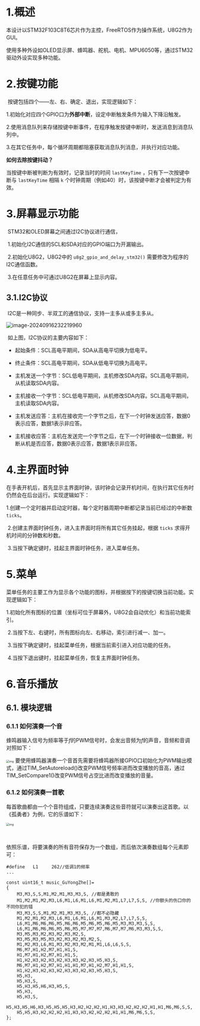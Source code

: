 # 1.概述

​	本设计以STM32F103C8T6芯片作为主控，FreeRTOS作为操作系统，U8G2作为GUI。

​	使用多种外设如OLED显示屏、蜂鸣器、舵机、电机、MPU6050等，通过STM32驱动外设实现多种功能。

# 2.按键功能

​	按键包括四个——左、右、确定、退出，实现逻辑如下：

​	1.初始化对应四个GPIO口为**外部中断**，设定中断触发条件为输入下降沿触发。

​	2.使用消息队列来存储按键中断事件，在程序触发按键中断时，发送消息到消息队列中。

​	3.在其它任务中，每个循环周期都阻塞获取消息队列消息，并执行对应功能。

**如何去除按键抖动？**

当按键中断被判断为有效时，记录当时的时间 `lastKeyTime` ，只有下一次按键中断与 `lastKeyTime` 相隔 `k` 个时钟周期（例如40）时，该按键中断才会被判定为有效。

# 3.屏幕显示功能

​	STM32和OLED屏幕之间通过I2C协议进行通信，

​	1.初始化I2C通信的SCL和SDA对应的GPIO端口为开漏输出。

​	2.初始化U8G2，U8G2中的 `u8g2_gpio_and_delay_stm32()` 需要修改为程序的I2C通信函数。

​	3.在任意任务中可通过U8G2在屏幕上显示内容。

## 3.1.I2C协议

​	I2C是一种同步、半双工的通信协议，支持一主多从或多主多从。

![image-20240916232219960](https://raw.githubusercontent.com/HL-Li1999/CloudPic/master/img/image-20240916232219960.png)

​	如上图，I2C协议的主要内容如下：

- 起始条件：SCL高电平期间，SDA从高电平切换为低电平。

- 终止条件：SCL高电平期间，SDA从低电平切换为高电平。
- 主机发送一个字节：SCL低电平期间，主机修改SDA内容。SCL高电平期间，从机读取SDA内容。
- 主机接收一个字节：SCL低电平期间，从机修改SDA内容。SCL高电平期间，主机读取SDA内容。
- 主机发送应答：主机在接收完一个字节之后，在下一个时钟发送应答，数据0表示应答，数据1表示非应答。
- 主机接收应答：主机在发送完一个字节之后，在下一个时钟接收一位数据，判断从机是否应答，数据0表示应答，数据1表示非应答。

# 4.主界面时钟

​	在手表开机后，首先显示主界面时钟，该时钟会记录开机时间，在执行其它任务时仍然会在后台运行。实现逻辑如下：

​	1.创建一个定时器并启动定时器，每个定时器周期中断都记录当前已经过的中断数 `ticks`。

​	2.创建主界面时钟任务，进入主界面时将所有其它任务挂起，根据 `ticks` 求得开机时间的分钟数和秒数。

​	3.当按下确定键时，挂起主界面时钟任务，进入菜单任务。

# 5.菜单

​	菜单任务的主要工作为显示各个功能的图标，并根据按下的按键切换当前功能。实现逻辑如下：

​	1.初始化所有图标的位置（坐标可位于屏幕外，U8G2会自动优化）和当前功能索引。

​	2.当按下左、右键时，所有图标向左、右移动，索引进行减一、加一。

​	3.当按下确定键时，挂起菜单任务，根据当前索引进入对应功能的任务。

​	4.当按下退出键时，挂起菜单任务，恢复主界面时钟任务。

# 6.音乐播放

## 6.1. 模块逻辑

### 6.1.1 如何演奏一个音

​	蜂鸣器输入信号为频率等于*f*的PWM信号时，会发出音频为*f*的声音，音频和音调对照如下：

<img src="https://raw.githubusercontent.com/HL-Li1999/CloudPic/master/img/e56d12c9f31491dc34fd1910136a364b.png" alt="img" style="zoom:50%;" />
​	要使用蜂鸣器演奏一个音首先需要将蜂鸣器所接GPIO口初始化为PWM输出模式，通过TIM_SetAutoreload()改变PWM信号频率进而改变播放的音高，通过TIM_SetCompare1()改变PWM信号占空比进而改变播放的音量。

### 6.1.2 如何演奏一首歌

​	每首歌曲都由一个个音符组成，只要连续演奏这些音符就可以演奏出这首歌。以《孤勇者》为例，它的乐谱如下：

<img src="https://raw.githubusercontent.com/HL-Li1999/CloudPic/master/img/a6fb540f6fb25b5270c3f6b3d30001f5.png" alt="img" style="zoom:50%;" />

​	

​	依照乐谱，将要演奏的所有音符保存为一个数组，而后依次演奏数组每个元素即可：

```
#define   L1     262//低调1的频率
...

const uint16_t music_GuYongZhe[]=
{
    M3,M3,S,S,M1,M2,M1,M3,M3,S, //都是勇敢的
    M1,M2,M1,M2,M3,L6,M1,L6,M1,L6,M1,M2,M1,L7,L7,S,S, //你额头的伤口你的不同你犯的错
  	M3,M3,S,S,M1,M2,M1,M3,M3,S, //都不必隐藏
  	M1,M2,M1,M2,M3,L6,M1,L6,M1,L6,M1,M3,M2,L7,L7,S,S, 
    L6,M1,M6,M6,M6,M5,M6,M6,M5,M6,M5,M6,M5,M3,M3,M3,S,S, 
    L6,M1,M6,M6,M6,M5,M6,M5,M7,M7,M7,M6,M7,M7,M6,M3,M3,S,S, 
    M3,M5,M3,M2,M3,M2,M3,M2,S, 
    M3,M5,M3,M5,M3,M2,M3,M2,M3,M2,S, 
    M1,M2,M3,L6,M1,M3,M2,M3,M2,M1,M1,L6,L6,S,S,
    M6,M7,H1,H2,M7,H1,H1,S,	
    H1,M7,H1,H2,M7,H1,H1,S,
    H1,H2,H3,H2,H3,H2,H3,H3,H2,H3,H5,H3,S, 
    M6,M7,H1,H2,M7,H1,H1,H1,M7,H1,H2,M7,H1,H1,S,
  	H1,H2,H3,H2,H3,H2,H3,H3,H2,H3,H5,H3,S, 
    H5,H3, 
    H5,H3,S, 
  	H5,H3,H5,H6,H3,H5,S, 
    H5,H3,
  	H5,H3,S, 
    H5,H3,H5,H6,H3,H5,H5,H5,H3,H2,H2,H2,H1,H3,H3,H2,H2,H2,H1,H1,M6,M6,S,S, 
    H5,H5,H3,H2,H2,H2,H1,H3,H3,H2,H2,H2,H1,H1,M6,M6,S,S,
};
```
